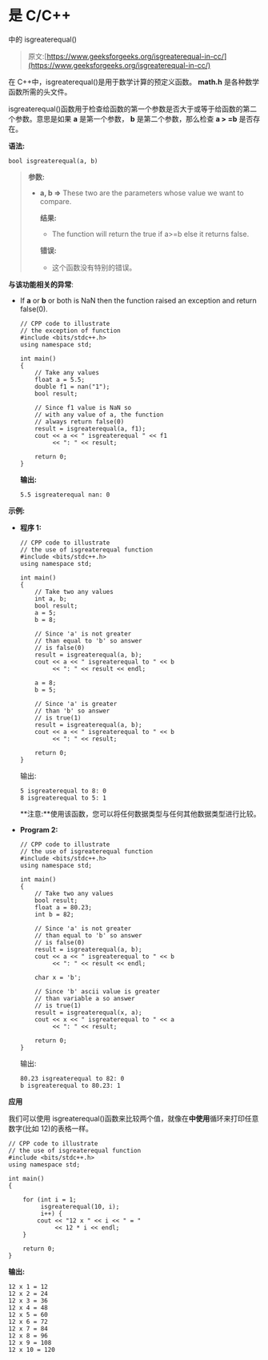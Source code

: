 # 是 C/C++

中的 isgreaterequal()

> 原文:[https://www.geeksforgeeks.org/isgreaterequal-in-cc/](https://www.geeksforgeeks.org/isgreaterequal-in-cc/)

在 C++中，isgreaterequal()是用于数学计算的预定义函数。 **math.h** 是各种数学函数所需的头文件。

isgreaterequal()函数用于检查给函数的第一个参数是否大于或等于给函数的第二个参数。意思是如果 **a** 是第一个参数， **b** 是第二个参数，那么检查 **a > =b** 是否存在。

**语法:**

```
bool isgreaterequal(a, b)

```

> **参数:**
> 
> *   **a, b =>** These two are the parameters whose value we want to compare.
>     
>     **结果:**
>     
>     *   The function will return the true if a>=b else it returns false.
>     
>     **错误:**
>     
>     *   这个函数没有特别的错误。

**与该功能相关的异常**:

*   If **a** or **b** or both is NaN then the function raised an exception and return false(0).

    ```
    // CPP code to illustrate
    // the exception of function
    #include <bits/stdc++.h>
    using namespace std;

    int main()
    {
        // Take any values
        float a = 5.5;
        double f1 = nan("1");
        bool result;

        // Since f1 value is NaN so
        // with any value of a, the function
        // always return false(0)
        result = isgreaterequal(a, f1);
        cout << a << " isgreaterequal " << f1
             << ": " << result;

        return 0;
    }
    ```

    **输出:**

    ```
    5.5 isgreaterequal nan: 0

    ```

**示例:**

*   **程序 1:**

    ```
    // CPP code to illustrate
    // the use of isgreaterequal function
    #include <bits/stdc++.h>
    using namespace std;

    int main()
    {
        // Take two any values
        int a, b;
        bool result;
        a = 5;
        b = 8;

        // Since 'a' is not greater
        // than equal to 'b' so answer
        // is false(0)
        result = isgreaterequal(a, b);
        cout << a << " isgreaterequal to " << b
             << ": " << result << endl;

        a = 8;
        b = 5;

        // Since 'a' is greater
        // than 'b' so answer
        // is true(1)
        result = isgreaterequal(a, b);
        cout << a << " isgreaterequal to " << b
             << ": " << result;

        return 0;
    }
    ```

    输出:

    ```
    5 isgreaterequal to 8: 0
    8 isgreaterequal to 5: 1

    ```

    **注意:**使用该函数，您可以将任何数据类型与任何其他数据类型进行比较。

*   **Program 2:**

    ```
    // CPP code to illustrate
    // the use of isgreaterequal function
    #include <bits/stdc++.h>
    using namespace std;

    int main()
    {
        // Take two any values
        bool result;
        float a = 80.23;
        int b = 82;

        // Since 'a' is not greater
        // than equal to 'b' so answer
        // is false(0)
        result = isgreaterequal(a, b);
        cout << a << " isgreaterequal to " << b
             << ": " << result << endl;

        char x = 'b';

        // Since 'b' ascii value is greater
        // than variable a so answer
        // is true(1)
        result = isgreaterequal(x, a);
        cout << x << " isgreaterequal to " << a
             << ": " << result;

        return 0;
    }
    ```

    输出:

    ```
    80.23 isgreaterequal to 82: 0
    b isgreaterequal to 80.23: 1

    ```

**应用**

我们可以使用 isgreaterequal()函数来比较两个值，就像在**中使用**循环来打印任意数字(比如 12)的表格一样。

```
// CPP code to illustrate
// the use of isgreaterequal function
#include <bits/stdc++.h>
using namespace std;

int main()
{

    for (int i = 1;
         isgreaterequal(10, i);
         i++) {
        cout << "12 x " << i << " = "
             << 12 * i << endl;
    }

    return 0;
}
```

**输出:**

```
12 x 1 = 12
12 x 2 = 24
12 x 3 = 36
12 x 4 = 48
12 x 5 = 60
12 x 6 = 72
12 x 7 = 84
12 x 8 = 96
12 x 9 = 108
12 x 10 = 120

```
